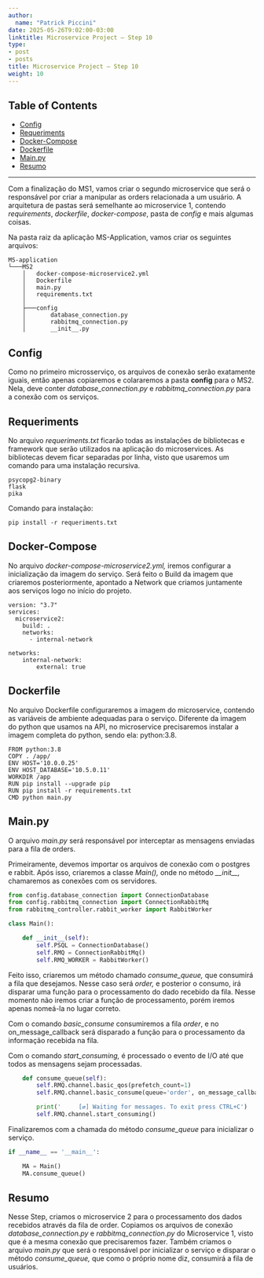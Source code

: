 ```yaml
---
author:
  name: "Patrick Piccini"
date: 2025-05-26T9:02:00-03:00
linktitle: Microservice Project – Step 10
type:
- post
- posts
title: Microservice Project – Step 10
weight: 10
---
```

## Table of Contents
- [Config](#config)
- [Requeriments](#requeriments)
- [Docker-Compose](#docker-compose)
- [Dockerfile](#dockerfile)
- [Main.py](#mainpy)
- [Resumo](#resumo)
---

Com a finalização do MS1, vamos criar o segundo microservice que será o responsável por criar a manipular as orders relacionada a um usuário. A arquitetura de pastas será semelhante ao microservice 1, contendo _requirements_, _dockerfile_, _docker-compose_, pasta de _config_ e mais algumas coisas.

Na pasta raiz da aplicação MS-Application, vamos criar os seguintes arquivos:

~~~ Estrutura
MS-application
└───MS2
    │   docker-compose-microservice2.yml
    │   Dockerfile
    │   main.py
    │   requirements.txt
    │
    ├───config
    │       database_connection.py
    │       rabbitmq_connection.py
    │       __init__.py
~~~

## Config

Como no primeiro microsserviço, os arquivos de conexão serão exatamente iguais, então apenas copiaremos e colararemos a pasta **config** para o MS2. Nela, deve conter _database\_connection.py_ e _rabbitmq\_connection.py_ para a conexão com os serviços.

## Requeriments

No arquivo _requeriments.txt_ ficarão todas as instalações de bibliotecas e framework que serão utilizados na aplicação do microservices. As bibliotecas devem ficar separadas por linha, visto que usaremos um comando para uma instalação recursiva.

~~~ requirements
psycopg2-binary
flask
pika
~~~
Comando para instalação:
~~~ shell
pip install -r requeriments.txt
~~~

## Docker-Compose

No arquivo _docker-compose-microservice2.yml,_ iremos configurar a inicialização da imagem do serviço. Será feito o Build da imagem que criaremos posteriormente, apontado a Network que criamos juntamente aos serviços logo no início do projeto.

~~~ docker
version: "3.7"
services:
  microservice2:
    build: .
    networks:
      - internal-network

networks:
    internal-network:
        external: true
~~~

## Dockerfile

No arquivo Dockerfile configuraremos a imagem do microservice, contendo as variáveis de ambiente adequadas para o serviço. Diferente da imagem do python que usamos na API, no microservice precisaremos instalar a imagem completa do python, sendo ela: python:3.8.

~~~ docker
FROM python:3.8
COPY . /app/
ENV HOST='10.0.0.25'
ENV HOST_DATABASE='10.5.0.11'
WORKDIR /app
RUN pip install --upgrade pip
RUN pip install -r requirements.txt
CMD python main.py
~~~

## **Main**.py

O arquivo _main.py_ será responsável por interceptar as mensagens enviadas para a fila de orders.

Primeiramente, devemos importar os arquivos de conexão com o postgres e rabbit. Após isso, criaremos a classe _Main(),_ onde no método _\_\_init\_\_,_ chamaremos as conexões com os servidores.

~~~ python
from config.database_connection import ConnectionDatabase
from config.rabbitmq_connection import ConnectionRabbitMq
from rabbitmq_controller.rabbit_worker import RabbitWorker

class Main():

    def __init__(self):
        self.PSQL = ConnectionDatabase()
        self.RMQ = ConnectionRabbitMq()
        self.RMQ_WORKER = RabbitWorker()
~~~

Feito isso, criaremos um método chamado _consume\_queue,_ que consumirá a fila que desejamos. Nesse caso será _order,_ e posterior o consumo, irá disparar uma função para o processamento do dado recebido da fila. Nesse momento não iremos criar a função de processamento, porém iremos apenas nomeá-la no lugar correto.

Com o comando _basic\_consume_ consumiremos a fila _order_, e no on\_message\_callback será disparado a função para o processamento da informação recebida na fila.

Com o comando _start\_consuming,_ é processado o evento de I/O até que todos as mensagens sejam processadas.

~~~ python
    def consume_queue(self):
        self.RMQ.channel.basic_qos(prefetch_count=1)
        self.RMQ.channel.basic_consume(queue='order', on_message_callback=self.RMQ_WORKER.callback)

        print('     [⇄] Waiting for messages. To exit press CTRL+C')
        self.RMQ.channel.start_consuming()
~~~

Finalizaremos com a chamada do método _consume\_queue_ para inicializar o serviço.

~~~ python
if __name__ == '__main__':

    MA = Main()
    MA.consume_queue()
~~~

## Resumo

Nesse Step, criamos o microservice 2 para o processamento dos dados recebidos através da fila de order. Copiamos os arquivos de conexão _database\_connection.py_ e _rabbitmq\_connection.py_ do Microservice 1, visto que é a mesma conexão que precisaremos fazer. Também criamos o arquivo _main.py_ que será o responsável por inicializar o serviço e disparar o método _consume\_queue,_ que como o próprio nome diz, consumirá a fila de usuários.